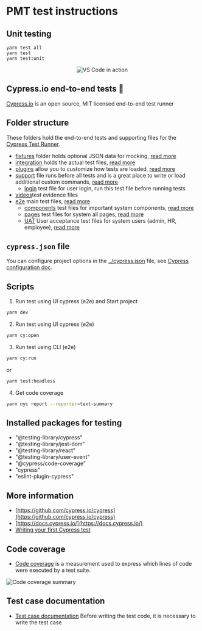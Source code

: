 # PMT test instructions

## Unit testing

```
yarn test all
yarn test
yarn test:unit
```

<p align="center">
  <img alt="VS Code in action" src="https://j.gifs.com/79Vjlj.gif">
</p>

## Cypress.io end-to-end tests 🚀

[Cypress.io](https://www.cypress.io) is an open source, MIT licensed end-to-end test runner

## Folder structure

These folders hold the end-to-end tests and supporting files for the [Cypress Test Runner](https://github.com/cypress-io/cypress).

- [fixtures](fixtures) folder holds optional JSON data for mocking, [read more](https://on.cypress.io/fixture)
- [integration](integration) holds the actual test files, [read more](https://on.cypress.io/writing-and-organizing-tests)
- [plugins](plugins) allow you to customize how tests are loaded, [read more](https://on.cypress.io/plugins)
- [support](support) file runs before all tests and is a great place to write or load additional custom commands, [read more](https://on.cypress.io/writing-and-organizing-tests#Support-file)
  - [login](support/commands.js) test file for user login, run this test file before running tests
- [videos](videos)test evidence files
- [e2e](e2e) main test files, [read more](https://docs.cypress.io/guides/end-to-end-testing/writing-your-first-end-to-end-test)
  - [components](e2e/components/) test files for important system components, [read more](https://docs.cypress.io/guides/component-testing/overview)
  - [pages](e2e/pages/) test files for system all pages, [read more](https://docs.cypress.io/guides/end-to-end-testing/writing-your-first-end-to-end-test)
  - [UAT](e2e/UAT/) User acceptance test files for system users (admin, HR, employee), [read more](https://docs.cypress.io/guides/end-to-end-testing/writing-your-first-end-to-end-test)

## `cypress.json` file

You can configure project options in the [../cypress.json](../cypress.json) file, see [Cypress configuration doc](https://on.cypress.io/configuration).

## Scripts

1. Run test using UI cypress (e2e) and Start project

```sh
yarn dev
```

2. Run test using UI cypress (e2e)

```sh
yarn cy:open
```

3. Run test using CLI (e2e)

```sh
yarn cy:run
```

or

```sh
yarn test:headless
```

4. Get code coverage

```sh
yarn nyc report --reporter=text-summary
```

## Installed packages for testing

- "@testing-library/cypress"
- "@testing-library/jest-dom"
- "@testing-library/react"
- "@testing-library/user-event"
- "@cypress/code-coverage"
- "cypress"
- "eslint-plugin-cypress"

## More information

- [https://github.com/cypress.io/cypress](https://github.com/cypress.io/cypress)
- [https://docs.cypress.io/](https://docs.cypress.io/)
- [Writing your first Cypress test](https://on.cypress.io/intro)

## Code coverage

- [Code coverage](../coverage/lcov-report/src/index.html) is a measurement used to express which lines of code were executed by a test suite.
<p align="left">
  <img alt="Code coverage summary" src="https://i.ibb.co/3dDJKQZ/264522354-261ab52e-55a0-4f98-b3f7-abe7829c8333.png">
</p>

## Test case documentation

- [Test case documentation](https://docs.google.com/spreadsheets/d/1Mzpvc_XTZSpQiK-OjSR-Ca2DU-v9di0K/edit#gid=85863979) Before writing the test code, it is necessary to write the test case